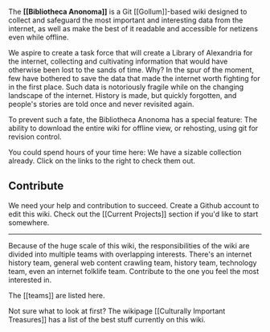 The **[[Bibliotheca Anonoma]]** is a Git [[Gollum]]-based wiki designed to collect and safeguard the most important and interesting data from the internet, as well as make the best of it readable and accessible for netizens even while offline.

We aspire to create a task force that will create a Library of Alexandria for the internet, collecting and cultivating information that would have otherwise been lost to the sands of time. Why? In the spur of the moment, few have bothered to save the data that made the internet worth fighting for in the first place. Such data is notoriously fragile while on the changing landscape of the internet. History is made, but quickly forgotten, and people's stories are told once and never revisited again. 

To prevent such a fate, the Bibliotheca Anonoma has a special feature: The ability to download the entire wiki for offline view, or rehosting, using git for revision control.

You could spend hours of your time here: We have a sizable collection already. Click on the links to the right to check them out.

## Contribute

We need your help and contribution to succeed. Create a Github account to edit this wiki. Check out the [[Current Projects]] section if you'd like to start somewhere.

---

Because of the huge scale of this wiki, the responsibilities of the wiki are divided into multiple teams with overlapping interests. There's an internet history team, general web content crawling team, history team, technology team, even an internet folklife team. Contribute to the one you feel the most interested in.

The [[teams]] are listed here.

Not sure what to look at first? The wikipage [[Culturally Important Treasures]] has a list of the best stuff currently on this wiki.